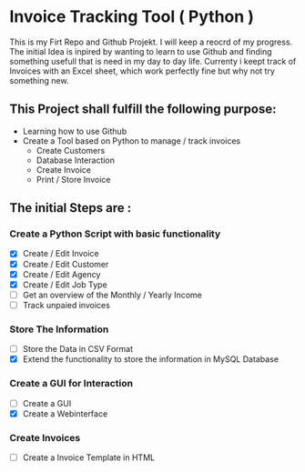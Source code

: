 # Invoice Tracking Tool ( Python )

This is my Firt Repo and Github Projekt. I will keep a reocrd of my progress. The initial Idea is inpired by wanting to learn to use Github and finding something
usefull that is need in my day to day life. Currenty i keept track of Invoices with an Excel sheet, which work perfectly fine but why not try something new.

## This Project shall fulfill the following purpose:

- Learning how to use Github
- Create a Tool based on Python to manage / track invoices
  - Create Customers
  - Database Interaction
  - Create Invoice
  - Print / Store Invoice

## The initial Steps are :

### Create a Python Script with basic functionality
- [x] Create / Edit Invoice
- [x] Create / Edit Customer
- [x] Create / Edit Agency
- [x] Create / Edit Job Type
- [ ] Get an overview of the Monthly / Yearly Income
- [ ] Track unpaied invoices

### Store The Information
- [ ] Store the Data in CSV Format
- [x] Extend the functionality to store the information in MySQL Database

### Create a GUI for Interaction
- [ ] Create a GUI
- [x] Create a Webinterface

### Create Invoices
- [ ] Create a Invoice Template in HTML
